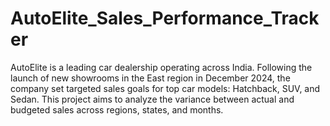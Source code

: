 # AutoElite_Sales_Performance_Tracker
AutoElite is a leading car dealership operating across India. Following the launch of new showrooms in the East region in December 2024, the company set targeted sales goals for top car models: Hatchback, SUV, and Sedan. This project aims to analyze the variance between actual and budgeted sales across regions, states, and months.
